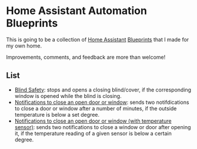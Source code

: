 # Home Assistant Automation Blueprints

This is going to be a collection of [Home Assistant](https://www.home-assistant.io) [Blueprints](https://www.home-assistant.io/docs/automation/using_blueprints/) that I made for my own home. 

Improvements, comments, and feedback are more than welcome!

## List

- [Blind Safety](blind_safety.yaml): stops and opens a closing blind/cover, if the corresponding window is opened while the blind is closing.
- [Notifications to close an open door or window](reminder_to_close_window.yaml): sends two notifdications to close a door or window after a number of minutes, if the outside temperature is below a set degree. 
- [Notifications to close an open door or window (with temperature sensor)](reminder_to_close_window_with_temp_sensor.yaml): sends two notifications to close a window or door after opening it, if the temperature reading of a given sensor is below a certain degree. 
